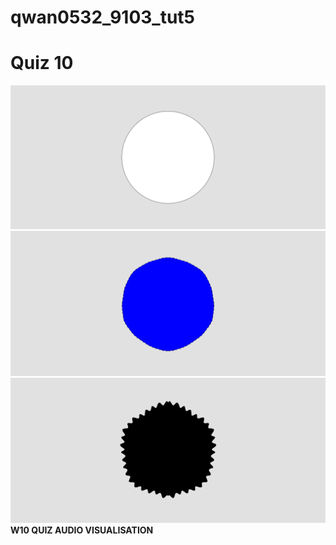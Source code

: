 # qwan0532_9103_tut5

# Quiz 10


![ART & CODE 8](/assets/w10_quiz_1.png "imaging technique I found.")
![ART & CODE 8](/assets/w10_quiz_2.png "imaging technique I found.")
![ART & CODE 8](/assets/w10_quiz_3.png "imaging technique I found.")
**W10 QUIZ AUDIO VISUALISATION**